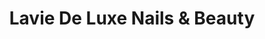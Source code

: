 ---
title: "Lavie De Luxe Nails & Beauty"
url: /oakville/lavie-de-luxe-nails-und-beauty/
shop: Kosmetik
---